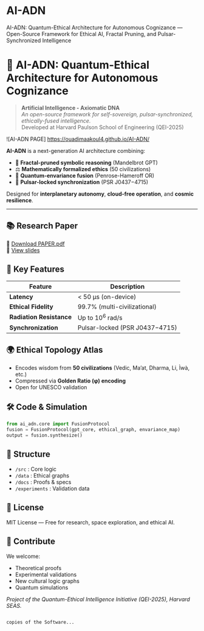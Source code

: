 # AI-ADN
AI-ADN: Quantum-Ethical Architecture for Autonomous Cognizance — Open-Source Framework for Ethical AI, Fractal Pruning, and Pulsar-Synchronized Intelligence

# 🌌 AI-ADN: Quantum-Ethical Architecture for Autonomous Cognizance

> **Artificial Intelligence - Axiomatic DNA**  
> *An open-source framework for self-sovereign, pulsar-synchronized, ethically-fused intelligence.*  
> Developed at Harvard Paulson School of Engineering (QEI-2025)

![AI-ADN PAGE] https://ouadimaakoul4.github.io/AI-ADN/

**AI-ADN** is a next-generation AI architecture combining:
- 🧠 **Fractal-pruned symbolic reasoning** (Mandelbrot GPT)
- ⚖️ **Mathematically formalized ethics** (50 civilizations)
- 🔗 **Quantum-envariance fusion** (Penrose-Hameroff OR)
- 🌠 **Pulsar-locked synchronization** (PSR J0437−4715)

Designed for **interplanetary autonomy**, **cloud-free operation**, and **cosmic resilience**.

---

## 📚 Research Paper
📄 [Download PAPER.pdf](PAPER.pdf)  
📄 [View slides](slides/ai-adn-presentation.pdf)

## 🧪 Key Features
| Feature | Description |
|--------|-------------|
| **Latency** | < 50 μs (on-device) |
| **Ethical Fidelity** | 99.7% (multi-civilizational) |
| **Radiation Resistance** | Up to $10^6$ rad/s |
| **Synchronization** | Pulsar-locked (PSR J0437−4715) |

## 🌍 Ethical Topology Atlas
- Encodes wisdom from **50 civilizations** (Vedic, Ma’at, Dharma, Li, Ìwà, etc.)
- Compressed via **Golden Ratio (φ) encoding**
- Open for UNESCO validation

## 🛠️ Code & Simulation
```python
from ai_adn.core import FusionProtocol
fusion = FusionProtocol(gpt_core, ethical_graph, envariance_map)
output = fusion.synthesize()
```

## 📂 Structure
- `/src` : Core logic
- `/data` : Ethical graphs
- `/docs` : Proofs & specs
- `/experiments` : Validation data

## 📜 License
MIT License — Free for research, space exploration, and ethical AI.

## 🤝 Contribute
We welcome:
- Theoretical proofs
- Experimental validations
- New cultural logic graphs
- Quantum simulations


*Project of the Quantum-Ethical Intelligence Initiative (QEI-2025), Harvard SEAS.*
```

copies of the Software...
